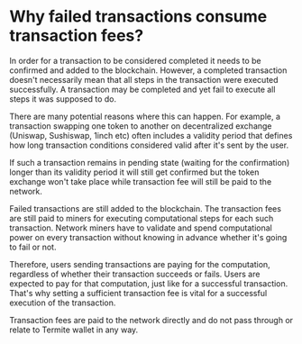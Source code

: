 # Why failed transactions consume transaction fees?

In order for a transaction to be considered completed it needs to be confirmed and added to the blockchain. However, a completed transaction doesn't necessarily mean that all steps in the transaction were executed successfully. A transaction may be completed and yet fail to execute all steps it was supposed to do.

There are many potential reasons where this can happen. For example, a transaction swapping one token to another on decentralized exchange (Uniswap, Sushiswap, 1inch etc) often includes a validity period that defines how long transaction conditions considered valid after it's sent by the user. 

If such a transaction remains in pending state (waiting for the confirmation) longer than its validity period it will still get confirmed but the token exchange won't take place while transaction fee will still be paid to the network.

Failed transactions are still added to the blockchain. The transaction fees are still paid to miners for executing computational steps for each such transaction. Network miners have to validate and spend computational power on every transaction without knowing in advance whether it's going to fail or not.

Therefore, users sending transactions are paying for the computation, regardless of whether their transaction succeeds or fails. Users are expected to pay for that computation, just like for a successful transaction. That's why setting a sufficient transaction fee is vital for a successful execution of the transaction.

Transaction fees are paid to the network directly and do not pass through or relate to Termite wallet in any way.
